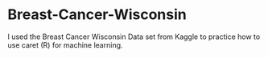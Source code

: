 # Breast-Cancer-Wisconsin
I used the Breast Cancer Wisconsin Data set from Kaggle to practice how to use caret (R) for machine learning.
